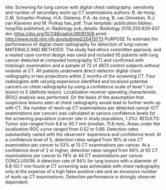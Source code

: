 title: Screening for lung cancer with digital chest radiography: sensitivity and number of secondary work-up CT examinations
authors: B. de Hoop, C.M. Schaefer-Prokop, H.A. Gietema, P.A. de Jong, B. van Ginneken, R.J. van Klaveren and M. Prokop
has_pdf: True
template: publication
bibkey: hoop10a
published_in: Radiology
pub_details: <i>Radiology</i> 2010;255:629-637
doi: https://doi.org/10.1148/radiol.09091308
pmid: http://www.ncbi.nlm.nih.gov/pubmed/20413773
PURPOSE To estimate the performance of digital chest radiography for detection of lung cancer. MATERIALS AND METHODS: The study had ethics committee approval, and a nested case-control design was used and included 55 patients with lung cancer detected at computed tomography (CT) and confirmed with histologic examination and a sample of 72 of 4873 control subjects without nodules at CT. All patients underwent direct-detector digital chest radiography in two projections within 2 months of the screening CT. Four radiologists with varying experience identified and localized potential cancers on chest radiographs by using a confidence scale of level 1 (no lesion) to 5 (definite lesion). Localization receiver operating characteristic (ROC) analysis was performed. On the basis of the assumption that suspicious lesions seen at chest radiography would lead to further work-up with CT, the number of work-up CT examinations per detected cancer (CT examinations per cancer) was calculated at various confidence levels for the screening population (cancer rate in study population, 1.3\%). RESULTS: Tumor size ranged from 6.8 to 50.7 mm (median, 11.8 mm). Areas under the localization ROC curve ranged from 0.52 to 0.69. Detection rates substantially varied with the observers' experience and confidence level: At a confidence level of 5, detection rates ranged from 18\% at one CT examination per cancer to 53\% at 13 CT examinations per cancer. At a confidence level of 2 or higher, detection rates ranged from 94\% at 62 CT examinations per cancer to 78\% at 44 CT examinations per cancer. CONCLUSION: A detection rate of 94\% for lung tumors with a diameter of 6.8-50.7 mm found at CT screening was achievable with chest radiography only at the expense of a high false-positive rate and an excessive number of work-up CT examinations. Detection performance is strongly observer dependent.

